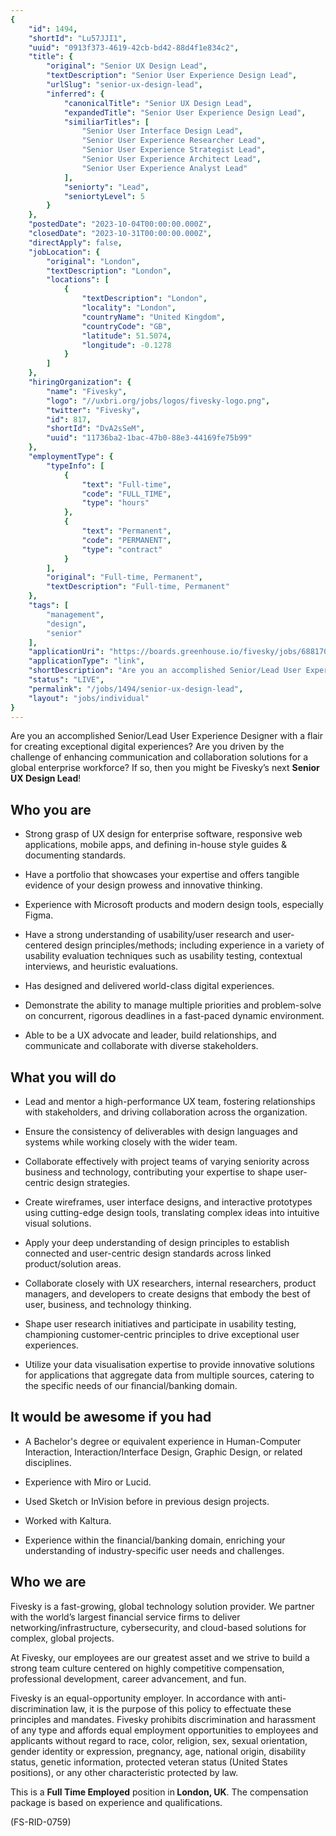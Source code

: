 ```yaml
---
{
	"id": 1494,
	"shortId": "Lu57JJI1",
	"uuid": "0913f373-4619-42cb-bd42-88d4f1e834c2",
	"title": {
		"original": "Senior UX Design Lead",
		"textDescription": "Senior User Experience Design Lead",
		"urlSlug": "senior-ux-design-lead",
		"inferred": {
			"canonicalTitle": "Senior UX Design Lead",
			"expandedTitle": "Senior User Experience Design Lead",
			"similiarTitles": [
				"Senior User Interface Design Lead",
				"Senior User Experience Researcher Lead",
				"Senior User Experience Strategist Lead",
				"Senior User Experience Architect Lead",
				"Senior User Experience Analyst Lead"
			],
			"seniorty": "Lead",
			"seniortyLevel": 5
		}
	},
	"postedDate": "2023-10-04T00:00:00.000Z",
	"closedDate": "2023-10-31T00:00:00.000Z",
	"directApply": false,
	"jobLocation": {
		"original": "London",
		"textDescription": "London",
		"locations": [
			{
				"textDescription": "London",
				"locality": "London",
				"countryName": "United Kingdom",
				"countryCode": "GB",
				"latitude": 51.5074,
				"longitude": -0.1278
			}
		]
	},
	"hiringOrganization": {
		"name": "Fivesky",
		"logo": "//uxbri.org/jobs/logos/fivesky-logo.png",
		"twitter": "Fivesky",
		"id": 817,
		"shortId": "DvA2sSeM",
		"uuid": "11736ba2-1bac-47b0-88e3-44169fe75b99"
	},
	"employmentType": {
		"typeInfo": [
			{
				"text": "Full-time",
				"code": "FULL_TIME",
				"type": "hours"
			},
			{
				"text": "Permanent",
				"code": "PERMANENT",
				"type": "contract"
			}
		],
		"original": "Full-time, Permanent",
		"textDescription": "Full-time, Permanent"
	},
	"tags": [
		"management",
		"design",
		"senior"
	],
	"applicationUri": "https://boards.greenhouse.io/fivesky/jobs/6881703002#app",
	"applicationType": "link",
	"shortDescription": "Are you an accomplished Senior/Lead User Experience Designer with a flair for creating exceptional digital experiences? Are you driven by the challenge of enhancing communication and collaboration",
	"status": "LIVE",
	"permalink": "/jobs/1494/senior-ux-design-lead",
	"layout": "jobs/individual"
}
---
```

<p>Are you an accomplished Senior/Lead User Experience Designer with a flair for creating exceptional digital experiences? Are you driven by the challenge of enhancing communication and collaboration solutions for a global enterprise workforce? If so, then you might be Fivesky’s next <strong>Senior UX Design Lead</strong>!</p><h2>Who you are</h2><ul><li><p>Strong grasp of UX design for enterprise software, responsive web applications, mobile apps, and defining in-house style guides &amp; documenting standards.</p></li><li><p>Have a portfolio that showcases your expertise and offers tangible evidence of your design prowess and innovative thinking.</p></li><li><p>Experience with Microsoft products and modern design tools, especially Figma.</p></li><li><p>Have a strong understanding of usability/user research and user-centered design principles/methods; including experience in a variety of usability evaluation techniques such as usability testing, contextual interviews, and heuristic evaluations.</p></li><li><p>Has designed and delivered world-class digital experiences.</p></li><li><p>Demonstrate the ability to manage multiple priorities and problem-solve on concurrent, rigorous deadlines in a fast-paced dynamic environment.</p></li><li><p>Able to be a UX advocate and leader, build relationships, and communicate and collaborate with diverse stakeholders.</p></li></ul><h2>What you will do</h2><ul><li><p>Lead and mentor a high-performance UX team, fostering relationships with stakeholders, and driving collaboration across the organization.</p></li><li><p>Ensure the consistency of deliverables with design languages and systems while working closely with the wider team.</p></li><li><p>Collaborate effectively with project teams of varying seniority across business and technology, contributing your expertise to shape user-centric design strategies.</p></li><li><p>Create wireframes, user interface designs, and interactive prototypes using cutting-edge design tools, translating complex ideas into intuitive visual solutions.</p></li><li><p>Apply your deep understanding of design principles to establish connected and user-centric design standards across linked product/solution areas.</p></li><li><p>Collaborate closely with UX researchers, internal researchers, product managers, and developers to create designs that embody the best of user, business, and technology thinking.</p></li><li><p>Shape user research initiatives and participate in usability testing, championing customer-centric principles to drive exceptional user experiences.</p></li><li><p>Utilize your data visualisation expertise to provide innovative solutions for applications that aggregate data from multiple sources, catering to the specific needs of our financial/banking domain.</p></li></ul><h2>It would be awesome if you had</h2><ul><li><p>A Bachelor's degree or equivalent experience in Human-Computer Interaction, Interaction/Interface Design, Graphic Design, or related disciplines.</p></li><li><p>Experience with Miro or Lucid.</p></li><li><p>Used Sketch or InVision before in previous design projects.</p></li><li><p>Worked with Kaltura.</p></li><li><p>Experience within the financial/banking domain, enriching your understanding of industry-specific user needs and challenges.</p></li></ul><h2>Who we are</h2><p>Fivesky is a fast-growing, global technology solution provider. We partner with the world’s largest financial service firms to deliver networking/infrastructure, cybersecurity, and cloud-based solutions for complex, global projects.</p><p>At Fivesky, our employees are our greatest asset and we strive to build a strong team culture centered on highly competitive compensation, professional development, career advancement, and fun.</p><p>Fivesky is an equal-opportunity employer. In accordance with anti-discrimination law, it is the purpose of this policy to effectuate these principles and mandates. Fivesky prohibits discrimination and harassment of any type and affords equal employment opportunities to employees and applicants without regard to race, color, religion, sex, sexual orientation, gender identity or expression, pregnancy, age, national origin, disability status, genetic information, protected veteran status (United States positions), or any other characteristic protected by law.&nbsp;</p><p>This is a <strong>Full Time Employed</strong> position in<strong> London, UK</strong>. The compensation package is based on experience and qualifications.</p><p>(FS-RID-0759)</p>
